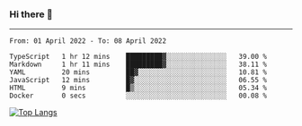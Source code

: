 ### Hi there 👋
---
<!--START_SECTION:waka-->

```text
From: 01 April 2022 - To: 08 April 2022

TypeScript   1 hr 12 mins    █████████▓░░░░░░░░░░░░░░░   39.00 %
Markdown     1 hr 11 mins    █████████▓░░░░░░░░░░░░░░░   38.11 %
YAML         20 mins         ██▓░░░░░░░░░░░░░░░░░░░░░░   10.81 %
JavaScript   12 mins         █▓░░░░░░░░░░░░░░░░░░░░░░░   06.55 %
HTML         9 mins          █▒░░░░░░░░░░░░░░░░░░░░░░░   05.34 %
Docker       0 secs          ░░░░░░░░░░░░░░░░░░░░░░░░░   00.08 %
```

<!--END_SECTION:waka-->

[![Top Langs](https://github-readme-stats.vercel.app/api/top-langs/?username=HyunAh-iia&layout=compact)](https://github.com/anuraghazra/github-readme-stats)
<!--
**HyunAh-iia/HyunAh-iia** is a ✨ _special_ ✨ repository because its `README.md` (this file) appears on your GitHub profile.

Here are some ideas to get you started:

- 🔭 I’m currently working on ...
- 🌱 I’m currently learning ...
- 👯 I’m looking to collaborate on ...
- 🤔 I’m looking for help with ...
- 💬 Ask me about ...
- 📫 How to reach me: ...
- 😄 Pronouns: ...
- ⚡ Fun fact: ...
-->
